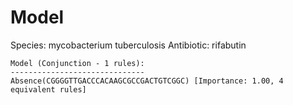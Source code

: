 
# Model

Species: mycobacterium tuberculosis
Antibiotic: rifabutin

```
Model (Conjunction - 1 rules):
------------------------------
Absence(CGGGGTTGACCCACAAGCGCCGACTGTCGGC) [Importance: 1.00, 4 equivalent rules]

```

